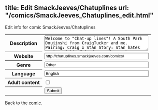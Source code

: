 title: Edit SmackJeeves/Chatuplines
url: "/comics/SmackJeeves_Chatuplines_edit.html"
---
Edit info for comic SmackJeeves/Chatuplines

<form name="comic" action="http://gaepostmail.appspot.com/comic/" method="post">
<table class="comicinfo">
<tr>
<th>Description</th><td><textarea name="description" cols="40" rows="3">Welcome to &quot;Chat-up lines&quot;! A South Park Doujinshi from CraigTucker and me. Pairing: Craig x Stan Story: Stan hates Craig and his friends are fags! They haven't time for him.. Bad friends.. But in a chatroom.. he meet a guy.. and he is cool. ..and they will be friends... !!!!!!!!!!!!!!!!!!!!!!!!!!!!!!!!!!!!!!!!!!!!! PART 2 !!!! http://www.smackjeeves.com/comicprofile.php?id=121933 !!!!!!!!!!!!!!!!!!!!!!!!!!!!!!!!!!!!!!!!!!!!! WE LOVE YOU!</textarea></td>
</tr>
<tr>
<th>Website</th><td><input type="text" name="url" value="http://chatuplines.smackjeeves.com/comics/" size="40"/></td>
</tr>
<tr>
<th>Genre</th><td><input type="text" name="genre" value="Other" size="40"/></td>
</tr>
<tr>
<th>Language</th><td><input type="text" name="language" value="English" size="40"/></td>
</tr>
<tr>
<th>Adult content</th><td><input type="checkbox" name="adult" value="adult" /></td>
</tr>
<tr>
<th></th><td>
<input type="hidden" name="comic" value="SmackJeeves_Chatuplines" />
<input type="submit" name="submit" value="Submit" />
</td>
</tr>
</table>
</form>

Back to the [comic](SmackJeeves_Chatuplines.html).
